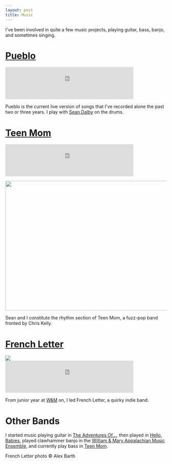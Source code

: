 ```yaml
---
layout: post
title: Music
---
```


I've been involved in quite a few music projects, playing guitar, bass, banjo, and sometimes singing.

# [Pueblo](http://pueblo.bandcamp.com)

<iframe width="400" height="100" style="position: relative; display: block; width: 400px; height: 100px;" src="http://bandcamp.com/EmbeddedPlayer/v=2/album=4155139520/size=venti/bgcol=FFFFFF/linkcol=4285BB/" allowtransparency="true" frameborder="0"><a href="http://pueblo.bandcamp.com/album/histories">Histories by Pueblo</a></iframe>

Pueblo is the current live version of songs that I've recorded alone the past two or three years. I play with [Sean Dalby](http://twitter.com/SeanDalby) on the drums.

# [Teen Mom](http://teenmomdc.com/)

<iframe width="400" height="100" style="position: relative; display: block; width: 400px; height: 100px;" src="http://bandcamp.com/EmbeddedPlayer/v=2/track=3911609991/size=venti/bgcol=FFFFFF/linkcol=4285BB/transparent=true/" allowtransparency="true" frameborder="0"><a href="http://teenmomdc.com/track/you-and-me">You and Me by Teen Mom</a></iframe>

<a href="http://www.flickr.com/photos/tmcw/4892214424/" title="Untitled by macwright, on Flickr"><img src="http://farm5.staticflickr.com/4099/4892214424_f16c02efbe_z.jpg" width="640" height="403" alt=""></a>

Sean and I constitute the rhythm section of Teen Mom, a fuzz-pop band fronted by Chris Kelly.

# [French Letter](http://frenchletter.bandcamp.com)

<div class='shutter-300'>
  <a href='http://www.flickr.com/photos/tmcw/4559912027/in/photostream'>
    <img src='http://farm4.static.flickr.com/3132/4559912027_d4ce206e85_z.jpg' />
  </a>
</div>


<iframe width="400" height="100" style="position: relative; display: block; width: 400px; height: 100px;" src="http://bandcamp.com/EmbeddedPlayer/v=2/album=940613931/size=venti/bgcol=FFFFFF/linkcol=4285BB/" allowtransparency="true" frameborder="0"><a href="http://frenchletter.bandcamp.com/album/french-letter-ep">French Letter EP by French Letter</a></iframe>

From junior year at [W&M](http://wm.edu) on, I led French Letter, a quirky indie band.

# Other Bands

I started music playing guitar in [The Adventures Of...](http://www.myspace.com/theadventuresoftupperware), then played in [Hello, Babies](http://hellobabies.bandcamp.com/), played clawhammer banjo in the [William & Mary Appalachian Music Ensemble](http://www.archive.org/details/WM_Appalachian_Ensemble_2009), and currently play bass in [Teen Mom](http://www.facebook.com/pages/Teen-Mom-DC/191023127616953).

French Letter photo &copy; Alex Barth
